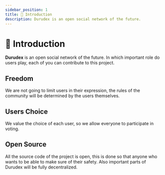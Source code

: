 ```yaml
---
sidebar_position: 1
title: 👋 Introduction
description: Durudex is an open social network of the future.
---
```


# 👋 Introduction

**Durudex** is an open social network of the future. In which important role do users play, each of you
can contribute to this project.

## Freedom

We are not going to limit users in their expression, the rules of the community will be determined by the users themselves.

## Users Choice

We value the choice of each user, so we allow everyone to participate in voting.

## Open Source
 
All the source code of the project is open, this is done so that anyone who wants to be able to make sure of their safety. Also
important parts of Durudex will be fully decentralized.
